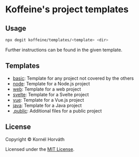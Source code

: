 # Koffeine's project templates

## Usage

```sh
npx degit koffeine/templates/<template> <dir>
```

Further instructions can be found in the given template.

## Templates

- <a href="basic">basic</a>: Template for any project not covered by the others
- <a href="node">node</a>: Template for a Node.js project
- <a href="web">web</a>: Template for a web project
- <a href="svelte">svelte</a>: Template for a Svelte project
- <a href="vue">vue</a>: Template for a Vue.js project
- <a href="java">java</a>: Template for a Java project
- <a href=".public">.public</a>: Additional files for a public project

## License

Copyright © Kornél Horváth

Licensed under the [MIT License](https://raw.githubusercontent.com/koffeine/templates/master/LICENSE).
